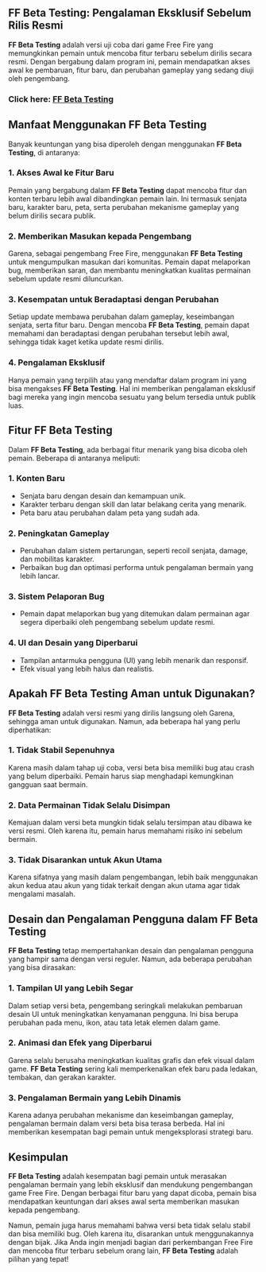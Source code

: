 ## FF Beta Testing: Pengalaman Eksklusif Sebelum Rilis Resmi  

**FF Beta Testing** adalah versi uji coba dari game Free Fire yang memungkinkan pemain untuk mencoba fitur terbaru sebelum dirilis secara resmi. Dengan bergabung dalam program ini, pemain mendapatkan akses awal ke pembaruan, fitur baru, dan perubahan gameplay yang sedang diuji oleh pengembang.  

### Click here: [FF Beta Testing](https://shorturl.at/p9IgU)

## Manfaat Menggunakan **FF Beta Testing**  

Banyak keuntungan yang bisa diperoleh dengan menggunakan **FF Beta Testing**, di antaranya:  

### 1. Akses Awal ke Fitur Baru  
Pemain yang bergabung dalam **FF Beta Testing** dapat mencoba fitur dan konten terbaru lebih awal dibandingkan pemain lain. Ini termasuk senjata baru, karakter baru, peta, serta perubahan mekanisme gameplay yang belum dirilis secara publik.  

### 2. Memberikan Masukan kepada Pengembang  
Garena, sebagai pengembang Free Fire, menggunakan **FF Beta Testing** untuk mengumpulkan masukan dari komunitas. Pemain dapat melaporkan bug, memberikan saran, dan membantu meningkatkan kualitas permainan sebelum update resmi diluncurkan.  

### 3. Kesempatan untuk Beradaptasi dengan Perubahan  
Setiap update membawa perubahan dalam gameplay, keseimbangan senjata, serta fitur baru. Dengan mencoba **FF Beta Testing**, pemain dapat memahami dan beradaptasi dengan perubahan tersebut lebih awal, sehingga tidak kaget ketika update resmi dirilis.  

### 4. Pengalaman Eksklusif  
Hanya pemain yang terpilih atau yang mendaftar dalam program ini yang bisa mengakses **FF Beta Testing**. Hal ini memberikan pengalaman eksklusif bagi mereka yang ingin mencoba sesuatu yang belum tersedia untuk publik luas.  

## Fitur **FF Beta Testing**  

Dalam **FF Beta Testing**, ada berbagai fitur menarik yang bisa dicoba oleh pemain. Beberapa di antaranya meliputi:  

### 1. Konten Baru  
- Senjata baru dengan desain dan kemampuan unik.  
- Karakter terbaru dengan skill dan latar belakang cerita yang menarik.  
- Peta baru atau perubahan dalam peta yang sudah ada.  

### 2. Peningkatan Gameplay  
- Perubahan dalam sistem pertarungan, seperti recoil senjata, damage, dan mobilitas karakter.  
- Perbaikan bug dan optimasi performa untuk pengalaman bermain yang lebih lancar.  

### 3. Sistem Pelaporan Bug  
- Pemain dapat melaporkan bug yang ditemukan dalam permainan agar segera diperbaiki oleh pengembang sebelum update resmi.  

### 4. UI dan Desain yang Diperbarui  
- Tampilan antarmuka pengguna (UI) yang lebih menarik dan responsif.  
- Efek visual yang lebih halus dan realistis.  

## Apakah **FF Beta Testing** Aman untuk Digunakan?  

**FF Beta Testing** adalah versi resmi yang dirilis langsung oleh Garena, sehingga aman untuk digunakan. Namun, ada beberapa hal yang perlu diperhatikan:  

### 1. Tidak Stabil Sepenuhnya  
Karena masih dalam tahap uji coba, versi beta bisa memiliki bug atau crash yang belum diperbaiki. Pemain harus siap menghadapi kemungkinan gangguan saat bermain.  

### 2. Data Permainan Tidak Selalu Disimpan  
Kemajuan dalam versi beta mungkin tidak selalu tersimpan atau dibawa ke versi resmi. Oleh karena itu, pemain harus memahami risiko ini sebelum bermain.  

### 3. Tidak Disarankan untuk Akun Utama  
Karena sifatnya yang masih dalam pengembangan, lebih baik menggunakan akun kedua atau akun yang tidak terkait dengan akun utama agar tidak mengalami masalah.  

## Desain dan Pengalaman Pengguna dalam **FF Beta Testing**  

**FF Beta Testing** tetap mempertahankan desain dan pengalaman pengguna yang hampir sama dengan versi reguler. Namun, ada beberapa perubahan yang bisa dirasakan:  

### 1. Tampilan UI yang Lebih Segar  
Dalam setiap versi beta, pengembang seringkali melakukan pembaruan desain UI untuk meningkatkan kenyamanan pengguna. Ini bisa berupa perubahan pada menu, ikon, atau tata letak elemen dalam game.  

### 2. Animasi dan Efek yang Diperbarui  
Garena selalu berusaha meningkatkan kualitas grafis dan efek visual dalam game. **FF Beta Testing** sering kali memperkenalkan efek baru pada ledakan, tembakan, dan gerakan karakter.  

### 3. Pengalaman Bermain yang Lebih Dinamis  
Karena adanya perubahan mekanisme dan keseimbangan gameplay, pengalaman bermain dalam versi beta bisa terasa berbeda. Hal ini memberikan kesempatan bagi pemain untuk mengeksplorasi strategi baru.  

## Kesimpulan  

**FF Beta Testing** adalah kesempatan bagi pemain untuk merasakan pengalaman bermain yang lebih eksklusif dan mendukung pengembangan game Free Fire. Dengan berbagai fitur baru yang dapat dicoba, pemain bisa mendapatkan keuntungan dari akses awal serta memberikan masukan kepada pengembang.  

Namun, pemain juga harus memahami bahwa versi beta tidak selalu stabil dan bisa memiliki bug. Oleh karena itu, disarankan untuk menggunakannya dengan bijak. Jika Anda ingin menjadi bagian dari perkembangan Free Fire dan mencoba fitur terbaru sebelum orang lain, **FF Beta Testing** adalah pilihan yang tepat!
